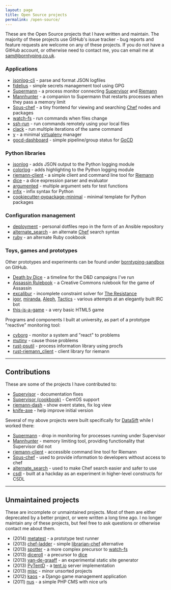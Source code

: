 ```yaml
---
layout: page
title: Open Source projects
permalink: /open-source/
---
```


These are the Open Source projects that I have written and maintain. The majority of these projects use GitHub's issue tracker - bug reports and feature requests are welcome on any of these projects. If you do not have a GitHub account, or otherwise need to contact me, you can email me at [sam@borntyping.co.uk](mailto:sam@borntyping.co.uk).

### Applications

* [jsonlog-cli](https://github.com/borntyping/jsonlog-cli) - parse and format JSON logfiles
* [fidelius](https://github.com/borntyping/fidelius) - simple secrets management tool using GPG
* [Supermann](https://github.com/borntyping/supermann) - a process monitor connecting [Supervisor](http://supervisord.org/) and [Riemann](http://riemann.io/)
* [Mannhunter](https://github.com/borntyping/mannhunter) - a companion to Supermann that restarts processes when they pass a memory limit
* [Sous-chef](https://github.com/borntyping/sous-chef) - a tiny frontend for viewing and searching [Chef](http://www.getchef.com/) nodes and packages
* [watch-fs](https://github.com/borntyping/watch-fs) - run commands when files change
* [ssh-run](https://github.com/borntyping/ssh-run) - run commands remotely using your local files
* [clack](https://github.com/borntyping/clack) - run multiple iterations of the same command
* [v](https://github.com/borntyping/v) - a minimal [virtualenv](https://virtualenv.pypa.io/en/latest/) manager
* [gocd-dashboard](https://github.com/datasift/gocd-dashboard) - simple pipeline/group status for [GoCD](http://gocd.io)

### Python libraries

* [jsonlog](https://github.com/borntyping/python-jsonlog) - adds JSON output to the Python logging module
* [colorlog](https://github.com/borntyping/python-colorlog) - adds highlighting to the Python logging module
* [riemann-client](https://github.com/borntyping/python-riemann-client) - a simple client and command line tool for [Riemann](http://riemann.io/)
* [dice](https://github.com/borntyping/python-dice) - a dice expression parser and evaluator
* [argumented](https://github.com/borntyping/python-argumented) - multiple argument sets for test functions
* [infix](https://github.com/borntyping/python-infix) - infix syntax for Python
* [cookiecutter-pypackage-minimal](https://github.com/borntyping/cookiecutter-pypackage-minimal) - minimal template for Python packages

### Configuration management

* [deployment](https://github.com/borntyping/deployment) - personal dotfiles repo in the form of an Ansible repository
* [alternate_search](https://github.com/borntyping/cookbook-alternate_search) - an alternate [Chef](http://www.getchef.com/) search syntax
* [ruby](https://github.com/borntyping/cookbook-ruby) - an alternate Ruby cookbook

### Toys, games and prototypes

Other prototypes and experiments can be found under [borntyping-sandbox](https://github.com/borntyping-sandbox) on GitHub.

* [Death by Dice](https://github.com/borntyping/deathbydice) - a timeline for the D&D campaigns I've run
* [Assassin Rulebook](https://github.com/aberassassin/rulebook) - a Creative Commons rulebook for the game of Assassin
* [excalibur](https://github.com/borntyping-sandbox/excalibur) - incomplete constraint solver for [The Resistance](http://boardgamegeek.com/boardgame/41114/the-resistance)
* [igor](https://github.com/borntyping-sandbox/igor), [miranda](https://github.com/borntyping-sandbox/miranda), [Aleph](https://github.com/borntyping-sandbox/aleph), [Tactics](https://github.com/borntyping-sandbox/tactics) - various attempts at an elegantly built IRC bot
* [this-is-a-game](https://github.com/borntyping/this-is-a-game) - a very basic HTML5 game

Programs and components I built at university, as part of a prototype "reactive" monitoring tool:

* [cyborg](https://github.com/borntyping/cyborg/) - monitor a system and "react" to problems
* [mutiny](https://github.com/borntyping/mutiny/) - cause those problems
* [rust-psutil](https://github.com/borntyping/rust-psutil) - process information library using procfs
* [rust-riemann_client](https://github.com/borntyping/rust-riemann_client) - client library for riemann

***

## Contributions

These are some of the projects I have contributed to:

* [Supervisor](https://github.com/Supervisor/supervisor/) - documentation fixes
* [Supervisor (cookbook)](https://github.com/poise/supervisor) - CentOS support
* [riemann-dash](https://github.com/aphyr/riemann-dash) - show event states, fix log view
* [knife-axe](https://github.com/faja/knife-axe) - help improve initial version

Several of my above projects were built specifically for [DataSift](http://datasift.com/) while I worked there:

* [Supermann](https://github.com/borntyping/supermann) - drop in monitoring for processes running under Supervisor
* [Mannhunter](https://github.com/borntyping/mannhunter) - memory limiting tool, providing functionality that Supervisor did not
* [riemann-client](https://github.com/borntyping/python-riemann-client) - accessible command line tool for Riemann
* [Sous-chef](https://github.com/borntyping/sous-chef) - used to provide information to developers without access to chef
* [alternate_search](https://github.com/borntyping/cookbook-alternate_search) - used to make Chef search easier and safer to use
* [csdl](https://github.com/borntyping/python-csdl) - built at a hackday as an experiment in higher-level constructs for CSDL

***

## Unmaintained projects

These are incomplete or unmaintained projects. Most of them are either deprecated by a better project, or were written a long time ago. I no longer maintain any of these projects, but feel free to ask questions or otherwise contact me about them.

* (2014) [metatest](https://github.com/borntyping/metatest) - a prototype test runner
* (2013) [chef-ladder](https://github.com/borntyping/chef-ladder) - simple [librarian-chef](https://github.com/applicationsonline/librarian-chef) alternative
* (2013) [spotter](https://github.com/borntyping/spotter) - a more complex precursor to [watch-fs](https://github.com/borntyping/watch-fs) 
* (2013) [diceroll](https://github.com/borntyping/diceroll) - a precursor to [dice](https://github.com/borntyping/python-dice)
* (2013) [van-de-graaff](https://github.com/borntyping-sandbox/van-de-graaff) - an experimental static site generator
* (2013) [PyTentD](https://github.com/pytent/pytentd) - a [tent.io](https://tent.io/) server implementation
* (2013) [misc](https://github.com/borntyping/misc) - minor unsorted projects
* (2012) [kaos](https://github.com/borntyping/django-kaos) - a Django game management application
* (2011) [nus](https://github.com/borntyping/nus) - a simple PHP CMS with nice urls

